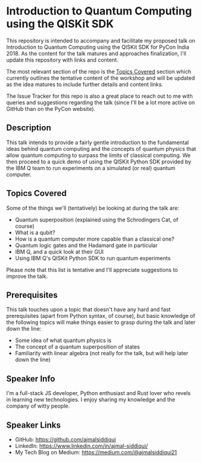 # Introduction to Quantum Computing using the QISKit SDK

This repository is intended to accompany and facilitate my proposed talk on Introduction to Quantum Computing using the QISKit SDK for PyCon India 2018. As the content for the talk matures and approaches finalization, I'll update this repository with links and content. 

The most relevant section of the repo is the [Topics Covered](#topics-covered) section which currently outlines the tentative content of the workshop and will be updated as the idea matures to include further details and content links.

The Issue Tracker for this repo is also a great place to reach out to me with queries and suggestions regarding the talk (since I'll be a lot more active on GitHub than on the PyCon website).

## Description
This talk intends to provide a fairly gentle introduction to the fundamental ideas behind quantum computing and the concepts of quantum physics that allow quantum computing to surpass the limits of classical computing. We then proceed to a quick demo of using the QISKit Python SDK provided by the IBM Q team to run experiments on a simulated (or real) quantum computer.

## Topics Covered 
Some of the things we'll (tentatively) be looking at during the talk are:

* Quantum superposition (explained using the Schrodingers Cat, of course)
* What is a qubit?
* How is a quantum computer more capable than a classical one?
* Quantum logic gates and the Hadamard gate in particular
* IBM Q, and a quick look at their GUI
* Using IBM Q's QISKit Python SDK to run quantum experiments

Please note that this list is tentative and I'll appreciate suggestions to improve the talk.

## Prerequisites
This talk touches upon a topic that doesn't have any hard and fast prerequisites (apart from Python syntax, of course), but basic knowledge of the following topics will make things easier to grasp during the talk and later down the line:

* Some idea of what quantum physics is
* The concept of a quantum superposition of states
* Familiarity with linear algebra (not really for the talk, but will help later down the line)

## Speaker Info
I'm a full-stack JS developer, Python enthusiast and Rust lover who revels in learning new technologies. I enjoy sharing my knowledge and the company of witty people.

## Speaker Links
* GitHub: https://github.com/ajmalsiddiqui
* LinkedIn: https://www.linkedin.com/in/ajmal-siddiqui/
* My Tech Blog on Medium: https://medium.com/@ajmalsiddiqui21